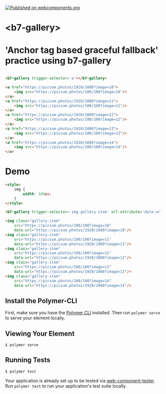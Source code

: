 [![Published on webcomponents.org](https://img.shields.io/badge/webcomponents.org-published-blue.svg?style=flat-square)](https://www.webcomponents.org/element/balint777/b7-gallery)

# \<b7-gallery\>

# 'Anchor tag based graceful fallback' practice using b7-gallery
<!---
```
<custom-element-demo>
  <template>
    <script src="../webcomponentsjs/webcomponents-lite.js"></script>
    <style>
        body {
            min-height: 20em;
        }
    </style>
    <link rel="import" href="b7-gallery.html">
    <next-code-block></next-code-block>
  </template>
</custom-element-demo>
```
-->
```html

<b7-gallery trigger-selector='a'></b7-gallery>

<a href="https://picsum.photos/1920/1080?image=10">
    <img src="https://picsum.photos/100/100?image=10"/>
</a>
<a href="https://picsum.photos/1920/1080?image=11">
    <img src="https://picsum.photos/100/100?image=11"/>
</a>
<a href="https://picsum.photos/1920/1080?image=12">
    <img src="https://picsum.photos/100/100?image=12"/>
</a>
<a href="https://picsum.photos/1920/1080?image=13">
    <img src="https://picsum.photos/100/100?image=13"/>
</a>
<a href="https://picsum.photos/1920/1080?image=14">
    <img src="https://picsum.photos/100/100?image=14"/>
</a>
```

# Demo
<!---
```
<custom-element-demo>
  <template>
    <script src="../webcomponentsjs/webcomponents-lite.js"></script>
    <style>
        body {
            min-height: 20em;
        }
    </style>
    <link rel="import" href="b7-gallery.html">
    <next-code-block></next-code-block>
  </template>
</custom-element-demo>
```
-->
```html
<style>
    img {
        width: 100px;
    }
</style>

<b7-gallery trigger-selector='img.gallery-item' url-attribute='data-url'></b7-gallery>

<img class="gallery-item"
    src="https://picsum.photos/100/100?image=10"
    data-url="https://picsum.photos/1920/1080?image=10"/>
<img class="gallery-item"
    src="https://picsum.photos/100/100?image=11"
    data-url="https://picsum.photos/1920/1080?image=11"/>
<img class="gallery-item"
    src="https://picsum.photos/100/100?image=12"
    data-url="https://picsum.photos/1920/1080?image=12"/>
<img class="gallery-item"
    src="https://picsum.photos/100/100?image=13"
    data-url="https://picsum.photos/1920/1080?image=13"/>
<img class="gallery-item"
    src="https://picsum.photos/100/100?image=14"
    data-url="https://picsum.photos/1920/1080?image=14"/>
```


## Install the Polymer-CLI

First, make sure you have the [Polymer CLI](https://www.npmjs.com/package/polymer-cli) installed. Then run `polymer serve` to serve your element locally.

## Viewing Your Element

```
$ polymer serve
```

## Running Tests

```
$ polymer test
```

Your application is already set up to be tested via [web-component-tester](https://github.com/Polymer/web-component-tester). Run `polymer test` to run your application's test suite locally.
